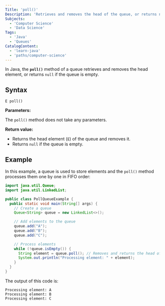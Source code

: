 ```yaml
---
Title: 'poll()'
Description: 'Retrieves and removes the head of the queue, or returns null if the queue is empty.'
Subjects: 
  - 'Computer Science'
  - 'Data Science'
Tags:
  - 'Java'
  - 'Queues'
CatalogContent:
  - 'learn-java'
  - 'paths/computer-science'
---
```


In Java, the **`poll()`** method of a queue retrieves and removes the head element, or returns `null` if the queue is empty.

## Syntax

```pseudo
E poll()
```

**Parameters:**

The `poll()` method does not take any parameters.

**Return value:**

- Returns the head element (`E`) of the queue and removes it.
- Returns `null` if the queue is empty.

## Example

In this example, a queue is used to store elements and the `poll()` method processes them one by one in FIFO order:

```java
import java.util.Queue;
import java.util.LinkedList;

public class PollQueueExample {
  public static void main(String[] args) {
    // Create a queue
    Queue<String> queue = new LinkedList<>();

    // Add elements to the queue
    queue.add("A");
    queue.add("B");
    queue.add("C");

    // Process elements
    while (!queue.isEmpty()) {
      String element = queue.poll(); // Removes and returns the head of the queue
      System.out.println("Processing element: " + element);
    }
  }
}
```

The output of this code is:

```shell
Processing element: A
Processing element: B
Processing element: C
```
